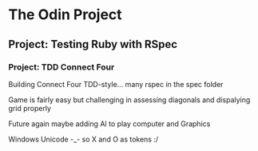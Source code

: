 <h1>The Odin Project</h1>
<h2>Project: Testing Ruby with RSpec</h2>
<h3>Project: TDD Connect Four</h3>
<p>Building Connect Four TDD-style... many rspec in the spec folder</p>
<p>Game is fairly easy but challenging in assessing diagonals and dispalying grid properly</p>
<p>Future again maybe adding AI to play computer and Graphics</p>
<p>Windows Unicode -_- so X and O as tokens :/ </p>

